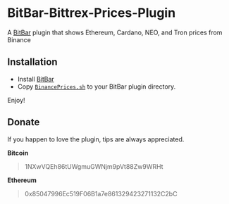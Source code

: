# BitBar-Bittrex-Prices-Plugin
A [BitBar](https://github.com/matryer/bitbar) plugin that shows Ethereum, Cardano, NEO, and Tron prices from Binance

## Installation
- Install [BitBar](https://getbitbar.com/)
- Copy [`BinancePrices.sh`](https://github.com/markdecker/BitBar-Binance-Prices-Plugin/raw/master/BinancePrices.sh) to your BitBar plugin directory.

Enjoy!

## Donate
If you happen to love the plugin, tips are always appreciated.

**Bitcoin** 
> 1NXwVQEh86tUWgmuGWNjm9pVt88Zw9WRHt

**Ethereum**
> 0x85047996Ec519F06B1a7e861329423271132C2bC
